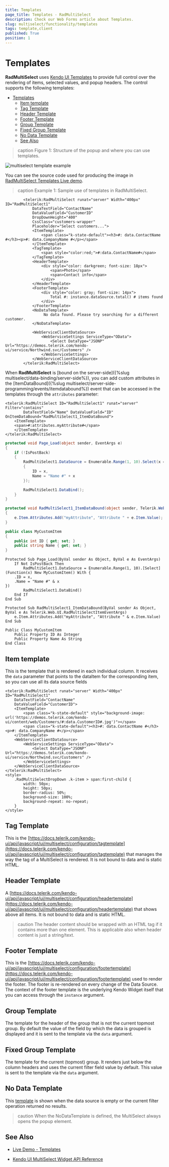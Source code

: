 ```yaml
---
title: Templates
page_title: Templates - RadMultiSelect
description: Check our Web Forms article about Templates.
slug: multiselect/functionality/templates
tags: template,client
published: True
position: 1
---
```


# Templates

**RadMultiSelect** uses [Kendo UI Templates](https://docs.telerik.com/kendo-ui/framework/templates/overview) to provide full control over the rendering of items, selected values, and popup headers. The control supports the following templates:

- [Templates](#templates)
  - [Item template](#item-template)
  - [Tag Template](#tag-template)
  - [Header Template](#header-template)
  - [Footer Template](#footer-template)
  - [Group Template](#group-template)
  - [Fixed Group Template](#fixed-group-template)
  - [No Data Template](#no-data-template)
  - [See Also](#see-also)

>caption Figure 1: Structure of the popup and where you can use templates. 

![multiselect template example](../images/multiselect-templates.png)

You can see the source code used for producing the image in [RadMultiSelect Templates Live demo](https://demos.telerik.com/aspnet-ajax/multiselect/customizingtemplates/defaultcs.aspx).

>caption Example 1: Sample use of templates in RadMultiSelect.
    
````ASP.NET
        <telerik:RadMultiSelect runat="server" Width="400px" ID="RadMultiSelect1"
            DataTextField="ContactName"
            DataValueField="CustomerID"
            DropDownHeight="400"
            CssClass="customers-wrapper"
            Placeholder="Select customers...">
            <ItemTemplate>
                <span class="k-state-default"><h3>#: data.ContactName #</h3><p>#: data.CompanyName #</p></span>
            </ItemTemplate>
            <TagTemplate>
                <span style="color:red;">#:data.ContactName#</span>
            </TagTemplate>
            <HeaderTemplate>
                <div style="color: darkgreen; font-size: 18px"> 
                    <span>Photo</span> 
                    <span>Contact info</span>
                </div>
            </HeaderTemplate>
            <FooterTemplate>
                <div style="color: gray; font-size: 14px"> 
                    Total #: instance.dataSource.total() # items found
                </div>
            </FooterTemplate>
            <NoDataTemplate>
                 No data found. Please try searching for a different customer.
            </NoDataTemplate>

            <WebServiceClientDataSource>
                <WebServiceSettings ServiceType="OData">
                    <Select DataType="JSONP" Url="https://demos.telerik.com/kendo-ui/service/Northwind.svc/Customers" />
                </WebServiceSettings>
            </WebServiceClientDataSource>
        </telerik:RadMultiSelect>
````

When **RadMultiSelect** is [bound on the server-side]({%slug multiselect/data-binding/server-side%}), you can add custom attributes in the [ItemDataBound]({%slug multiselect/server-side-programming/events/itemdatabound%}) event that can be accessed in the templates through the `attributes` parameter:
````ASP.NET
<telerik:RadMultiSelect ID="RadMultiSelect1" runat="server" Filter="contains"
        DataTextField="Name" DataValueField="ID" OnItemDataBound="RadMultiSelect1_ItemDataBound">
    <ItemTemplate>
    <span>#:attributes.myAttribute#</span>
    </ItemTemplate>
</telerik:RadMultiSelect>
````

````C#
protected void Page_Load(object sender, EventArgs e)
{
    if (!IsPostBack)
    {
        RadMultiSelect1.DataSource = Enumerable.Range(1, 10).Select(x => new MyCustomItem()
        {
            ID = x,
            Name = "Name #" + x
        });

        RadMultiSelect1.DataBind();
    }
}

protected void RadMultiSelect1_ItemDataBound(object sender, Telerik.Web.UI.RadMultiSelectItemEventArgs e)
{
    e.Item.Attributes.Add("myAttribute", "Attribute " + e.Item.Value);
}

public class MyCustomItem
{
    public int ID { get; set; }
    public string Name { get; set; }
}
````
````VB
Protected Sub Page_Load(ByVal sender As Object, ByVal e As EventArgs)
    If Not IsPostBack Then
        RadMultiSelect1.DataSource = Enumerable.Range(1, 10).[Select](Function(x) New MyCustomItem() With {
    .ID = x,
    .Name = "Name #" & x
})
        RadMultiSelect1.DataBind()
    End If
End Sub

Protected Sub RadMultiSelect1_ItemDataBound(ByVal sender As Object, ByVal e As Telerik.Web.UI.RadMultiSelectItemEventArgs)
    e.Item.Attributes.Add("myAttribute", "Attribute " & e.Item.Value)
End Sub

Public Class MyCustomItem
    Public Property ID As Integer
    Public Property Name As String
End Class
````

## Item template

This is the template that is rendered in each individual column. It receives the `data` parameter that points to the dataItem for the corresponding item, so you can use all its data source fields

````ASP.NET
<telerik:RadMultiSelect runat="server" Width="400px" ID="RadMultiSelect1"
    DataTextField="ContactName"
    DataValueField="CustomerID">
    <ItemTemplate>
        <span class="k-state-default" style="background-image: url('https://demos.telerik.com/kendo-ui/content/web/Customers/#:data.CustomerID#.jpg')"></span>
        <span class="k-state-default"><h3>#: data.ContactName #</h3><p>#: data.CompanyName #</p></span>
    </ItemTemplate>
    <WebServiceClientDataSource>
        <WebServiceSettings ServiceType="OData">
            <Select DataType="JSONP" Url="https://demos.telerik.com/kendo-ui/service/Northwind.svc/Customers" />
        </WebServiceSettings>
    </WebServiceClientDataSource>
</telerik:RadMultiSelect>
<style>
    .RadMultiSelectDropDown .k-item > span:first-child {
        width: 50px;
        height: 50px;
        border-radius: 50%;
        background-size: 100%;
        background-repeat: no-repeat;
    }
</style>
````

## Tag Template

This is the [https://docs.telerik.com/kendo-ui/api/javascript/ui/multiselect/configuration/tagtemplate](https://docs.telerik.com/kendo-ui/api/javascript/ui/multiselect/configuration/tagtemplate) that manages the way the tag of a MultiSelect is rendered. It is not bound to data and is static HTML.

## Header Template

A [https://docs.telerik.com/kendo-ui/api/javascript/ui/multiselect/configuration/headertemplate](https://docs.telerik.com/kendo-ui/api/javascript/ui/multiselect/configuration/headertemplate) that shows above all items. It is not bound to data and is static HTML.

>caution The header content should be wrapped with an HTML tag if it contains more than one element. This is applicable also when header content is just a string/text.
>

## Footer Template

This is the [https://docs.telerik.com/kendo-ui/api/javascript/ui/multiselect/configuration/footertemplate](https://docs.telerik.com/kendo-ui/api/javascript/ui/multiselect/configuration/footertemplate) used to render the footer. The footer is re-rendered on every change of the Data Source. The context of the footer template is the underlying Kendo Widget itself that you can access through the `instance` argument.

## Group Template

The template for the header of the group that is not the current topmost group. By default the value of the field by which the data is grouped is displayed and it is sent to the template via the `data` argument.

## Fixed Group Template

The template for the current (topmost) group. It renders just below the column headers and uses the current filter field value by default. This value is sent to the template via the `data` argument.

## No Data Template

This [template](https://docs.telerik.com/kendo-ui/api/javascript/ui/multiselect/configuration/nodatatemplate) is shown when the data source is empty or the current filter operation returned no results.

>caution When the NoDataTemplate is defined, the MultiSelect always opens the popup element.
>


## See Also

* [Live Demo - Templates](https://demos.telerik.com/aspnet-ajax/multiselect/customizingtemplates/defaultcs.aspx)

* [Kendo UI MultiSelect Widget API Reference](https://docs.telerik.com/kendo-ui/api/javascript/ui/multiselect)

